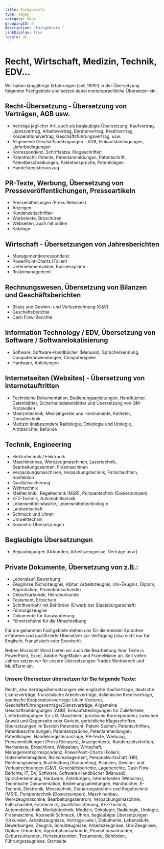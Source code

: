 ```yaml
---
title: Fachgebiete
type: pages
category: Über
groupingID: 6
description: "Fachgebiete."
linkDisplay: true
locale: de
---
```


# Recht, Wirtschaft, Medizin, Technik, EDV...
Wir haben langjährige Erfahrungen (seit 1990!) in der Übersetzung folgender Fachgebiete und setzen dabei muttersprachliche Übersetzer ein:

## Recht-Übersetzung - Übersetzung von Verträgen, AGB usw.
- Verträge jeglicher Art, auch als beglaubigte Übersetzung:
Kaufvertrag, Lizenzvertrag, Arbeitsvertrag, Beratervertrag, Kreditvertrag, Kooperationsvertrag, Geschäftsführungsvertrag,  usw.
- Allgemeine Geschäftsbedingungen - AGB, Einkaufsbedingungen, Lieferbedingungen
- Korrespondenz, Schriftsätze, Klageschriften
- Patentrecht: Patente, Patentanmeldungen, Patentschrift, Patentbeschreibungen, Patentansprüche, Patentklagen
- Handelsregisterauszug
## PR-Texte, Werbung, Übersetzung von Presseveröffentlichungen, Presseartikeln
- Pressemitteilungen (Press Releases)
- Anzeigen
- Kundenzeitschriften
- Werbetexte, Broschüren
- Webseiten, auch mit online
- Kataloge
## Wirtschaft - Übersetzungen von Jahresberichten
- Managementkorrespondenz
- PowerPoint-Charts (Folien)
- Unternehmenspläne, Businesspläne
- Risikomanagement
## Rechnungswesen, Übersetzung von Bilanzen und Geschäftsberichten
- Bilanz und Gewinn- und Verlustrechnung (G&V)
- Geschäftsberichte
- Cash Flow-Berichte
## Information Technology / EDV, Übersetzung von Software / Softwarelokalisierung
- Software, Software-Handbücher (Manuals), Spracherkennung, Computeranwendungen,   Computerspiele
- Hardware, Anleitungen
## Internetseiten (Websites) - Übersetzung von Internetauftritten
- Technische Dokumentation, Bedienungsanleitungen, Handbücher, Datenblätter, Sicherheitsdatenblätter und Übersetzung von QM-Protokollen
- Medizintechnik, Medizingeräte und -instrumente, Katheter, Dentaltechnik
- Medizin (insbesondere Radiologie, Onkologie und Urologie, Arztberichte, Befunde
## Technik, Engineering
- Elektrotechnik / Elektronik
- Maschinenbau, Werkzeugmaschinen, Lasertechnik, Bearbeitungszentren, Fräsmaschinen
- Verpackungsmaschinen, Verpackungstechnik, Faltschachteln, Konfektion
- Qualitätssicherung
- Wehrtechnik
- Meßtechnik , Regeltechnik (MSR), Pumpentechnik (Dosierpumpen)
- KFZ-Technik, Automobiltechnik
- Lebensmittelindustrie, Lebensmitteltechnologie
- Landwirtschaft
- Schmuck und Uhren
- Umwelttechnik
- Kosmetik-Übersetzungen
## Beglaubigte Übersetzungen
- Beglaubigungen (Urkunden, Arbeitszeugnisse, Verträge usw.)
## Private Dokumente, Übersetzung von z.B.:
- Lebenslauf, Bewerbung
- Zeugnisse (Schulzeugnis, Abitur, Arbeitszeugnis, Uni-Zeugnis, Diplom, Approbation, Promotionsurkunde)
- Geburtsurkunde, Heiratsurkunde
- Testament, Erbschein
- Schriftverkehr mit Behörden (Erwerb der Staatsbürgerschaft)
- Führungszeugnis
- Dokumente für Auswanderung 
- Führerscheine für die Umschreibung

Für die genannten Fachgebiete stehen uns für die meisten Sprachen erfahrene und qualifizierte Übersetzer zur Verfügung (also nicht nur für Englisch, Französisch oder Spanisch).

Neben Microsoft Word bieten wir auch die Bearbeitung Ihrer Texte in PowerPoint, Excel, Adobe PageMaker und FrameMaker an.
Seit vielen Jahren setzen wir für unsere Übersetzungen Trados Workbench und MultiTerm ein.

### Unsere Übersetzer übersetzen für Sie folgende Texte:
Recht, also Vertragsübersetzungen wie englische Kaufverträge, deutsche Lizenzverträge, französische Arbeitsverträge, italienische Kreditverträge, spanische Kooperationsverträge (Joint Venture), Geschäftsführungsverträge/Dienstverträge,  Allgemeine Geschäftsbedingungen (AGB), Einkaufsbedingungen für Zulieferteile, Lieferbedingungen für z.B. Maschinen, juristische Korrespondenz zwischen Anwalt und Gegenseite oder Gericht, gerichtliche Klageschriften, Übersetzungen im Bereich Patentrecht, Patent-Sachen, Patentschriften, Patentbeschreibungen, Patentansprüche, Patentanmeldungen, Patentklagen, Handelsregisterauszüge, PR-Texte, Werbung, Pressemitteilungen (Press Releases), Anzeigentexte, Kundenzeitschriften, Werbetexte, Broschüren, Webseiten, Wirtschaft, Managementkorrespondenz, PowerPoint-Charts (Folien), Unternehmenspläne, Risikomanagement, Personalwirtschaft (HR), Rechnungswesen, Buchhaltung (Accounting), Bilanzen, Gewinn- und Verlustrechnungen  (G&V), Geschäftsberichte, Lageberichte, Cash Flow-Berichte, IT, DV, Software, Software-Handbücher (Manuals), Spracherkennung, Hardware, Anleitungen, Internetseiten (Websites), Technische Dokumentation, Bedienungsanleitungen, Handbücher, E-Technik, Elektronik, Messtechnik, Steuerungstechnik und Regeltechnik (MSR), Pumpentechnik (Dosierpumpen), Maschinenbau, Werkzeugmaschine, Bearbeitungszentrum, Verpackungsmaschine, Faltschachtel, Fototechnik, Qualitätssicherung, KFZ-Technik, Automobiltechnik, Medizintechnik, Medizin, Onkologie, Radiologie, Urologie, Fräsmaschine, Kosmetik Schmuck,  Uhren, beglaubigte Übersetzungen (Urkunden, Arbeitszeugnisse, Verträge usw.), Dokumente, Lebensläufe, Bewerbungen, Zeugnis, Schulzeugnisse, Arbeitszeugnisse, Uni-Zeugnisse, Diplom-Urkunden, Approbationsurkunde, Promotionsurkunden, Geburtsurkunden, Heiratsurkunden, Testamente, Behörden, Führungszeugnisse.
Startseite